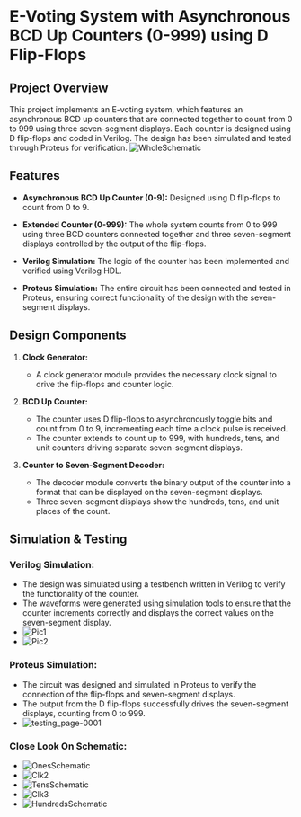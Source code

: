 # E-Voting System with Asynchronous BCD Up Counters (0-999) using D Flip-Flops

## Project Overview

This project implements an E-voting system, which features an asynchronous BCD up counters that are connected together to count from 0 to 999 using three seven-segment displays. Each counter is designed using D flip-flops and coded in Verilog. The design has been simulated and tested through Proteus for verification.
![WholeSchematic](https://github.com/user-attachments/assets/89ad455b-ca36-4d28-b2bf-0267681eb1d9)

## Features

- **Asynchronous BCD Up Counter (0-9):** 
  Designed using D flip-flops to count from 0 to 9.
  
- **Extended Counter (0-999):**
  The whole system counts from 0 to 999 using three BCD counters connected together and three seven-segment displays controlled by the output of the flip-flops.

- **Verilog Simulation:**
  The logic of the counter has been implemented and verified using Verilog HDL.
  
- **Proteus Simulation:**
  The entire circuit has been connected and tested in Proteus, ensuring correct functionality of the design with the seven-segment displays.

## Design Components

1. **Clock Generator:**
   - A clock generator module provides the necessary clock signal to drive the flip-flops and counter logic.

2. **BCD Up Counter:**
   - The counter uses D flip-flops to asynchronously toggle bits and count from 0 to 9, incrementing each time a clock pulse is received.
   - The counter extends to count up to 999, with hundreds, tens, and unit counters driving separate seven-segment displays.

3. **Counter to Seven-Segment Decoder:**
   - The decoder module converts the binary output of the counter into a format that can be displayed on the seven-segment displays.
   - Three seven-segment displays show the hundreds, tens, and unit places of the count.

## Simulation & Testing

### Verilog Simulation:
   - The design was simulated using a testbench written in Verilog to verify the functionality of the counter.
   - The waveforms were generated using simulation tools to ensure that the counter increments correctly and displays the correct values on the seven-segment display.
   - ![Pic1](https://github.com/user-attachments/assets/0cddc9e9-6782-459c-ba45-fd9d4b99391d)
   - ![Pic2](https://github.com/user-attachments/assets/b00c713f-04fb-4e1a-9e7e-7dac3c188f18)

### Proteus Simulation:
   - The circuit was designed and simulated in Proteus to verify the connection of the flip-flops and seven-segment displays.
   - The output from the D flip-flops successfully drives the seven-segment displays, counting from 0 to 999.
   - ![testing_page-0001](https://github.com/user-attachments/assets/3669e33d-e06f-4c10-bf06-090cc27c00ff)

### Close Look On Schematic:
  - ![OnesSchematic](https://github.com/user-attachments/assets/9ecc596f-2c21-4bfa-9664-5ea5a7f0495d)
  - ![Clk2](https://github.com/user-attachments/assets/94aeb895-c608-4e13-8a05-c9e91df5866d)
  - ![TensSchematic](https://github.com/user-attachments/assets/0aab74e9-577a-4683-b78f-b817871e1421)
  - ![Clk3](https://github.com/user-attachments/assets/07cd77c9-2bf0-4974-a61b-bd5ae7c1e077)
  - ![HundredsSchematic](https://github.com/user-attachments/assets/09d49a4e-5d9c-4d8a-acbe-12908de8d2a8)


